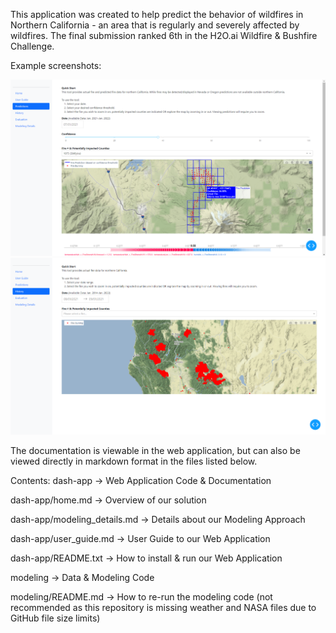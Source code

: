 This application was created to help predict the behavior of wildfires in Northern California - an area that is regularly and severely affected by wildfires. The final submission ranked 6th in the H2O.ai Wildfire & Bushfire Challenge.

Example screenshots:

![Predictions](/screenshots/Predictions.png)
![History](/screenshots/History.png)

The documentation is viewable in the web application, but can also be viewed directly in markdown format in the files listed below.

Contents:
  dash-app -> Web Application Code & Documentation
  
  dash-app/home.md -> Overview of our solution
  
  dash-app/modeling_details.md -> Details about our Modeling Approach
  
  dash-app/user_guide.md -> User Guide to our Web Application
  
  dash-app/README.txt -> How to install & run our Web Application
  
  modeling -> Data & Modeling Code
  
  modeling/README.md -> How to re-run the modeling code (not recommended as this repository is missing weather and NASA files due to GitHub file size limits)
